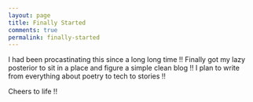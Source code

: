 ```yaml
---
layout: page
title: Finally Started
comments: true
permalink: finally-started
---
```


I had been procastinating this since a long long time !! Finally got my lazy posterior to sit in a place and figure a simple clean blog !! I plan to write from everything about poetry to tech to stories !!

Cheers to life !!